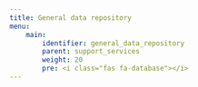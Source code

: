 ```yaml
---
title: General data repository
menu:
    main:
        identifier: general_data_repository
        parent: support_services
        weight: 20
        pre: <i class="fas fa-database"></i>
---
```

